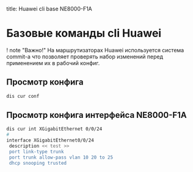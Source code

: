 title: Huawei cli base NE8000-F1A

# Базовые команды cli Huawei 
! note "Важно!"
		На маршрутизаторах Huawei используется система commit-а
		что позволяет проверять набор изменений перед применением их в рабочий конфиг.

## Просмотр конфига

```bash
dis cur conf
```

## Просмотр конфига интерфейса NE8000-F1A

```bash
dis cur int XGigabitEthernet 0/0/24
#
interface XGigabitEthernet0/0/24
 description << test >>
 port link-type trunk
 port trunk allow-pass vlan 10 20 to 25
 dhcp snooping trusted

```

